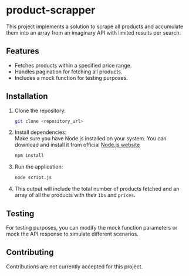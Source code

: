 # product-scrapper

This project implements a solution to scrape all products and accumulate them into an array from an imaginary API with limited results per search. 

## Features
- Fetches products within a specified price range.
- Handles pagination for fetching all products.
- Includes a mock function for testing purposes.

## Installation

1. Clone the repository:
   ```bash
   git clone <repository_url>

2. Install dependencies:<br>
Make sure you have Node.js installed on your system. You can download and install it from official [Node.js website](https://nodejs.org/)
   ```bash
   npm install

3. Run the application:
   ```bash
   node script.js

4. This output will include the total number of products fetched and an array of all the products with their `IDs` and `prices`.

## Testing
For testing purposes, you can modify the mock function parameters or mock the API response to simulate different scenarios.

## Contributing
Contributions are not currently accepted for this project.







